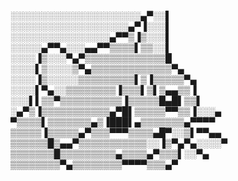 ░░░░░░░░░░░░░░░░░░░░░▄▀░░▌    
░░░░░░░░░░░░░░░░░░░▄▀▐░░░▌    
░░░░░░░░░░░░░░░░▄▀▀▒▐▒░░░▌    
░░░░░▄▀▀▄░░░▄▄▀▀▒▒▒▒▌▒▒░░▌    
░░░░▐▒░░░▀▄▀▒▒▒▒▒▒▒▒▒▒▒▒▒█    
░░░░▌▒░░░░▒▀▄▒▒▒▒▒▒▒▒▒▒▒▒▒▀▄    
░░░░▐▒░░░░░▒▒▒▒▒▒▒▒▒▌▒▐▒▒▒▒▒▀▄    
░░░░▌▀▄░░▒▒▒▒▒▒▒▒▐▒▒▒▌▒▌▒▄▄▒▒▐    
░░░▌▌▒▒▀▒▒▒▒▒▒▒▒▒▒▐▒▒▒▒▒█▄█▌▒▒▌    
░▄▀▒▐▒▒▒▒▒▒▒▒▒▒▒▄▀█▌▒▒▒▒▒▀▀▒▒▐░░░▄    
▀▒▒▒▒▌▒▒▒▒▒▒▒▄▒▐███▌▄▒▒▒▒▒▒▒▄▀▀▀▀    
▒▒▒▒▒▐▒▒▒▒▒▄▀▒▒▒▀▀▀▒▒▒▒▄█▀░░▒▌▀▀▄▄    
▒▒▒▒▒▒█▒▄▄▀▒▒▒▒▒▒▒▒▒▒▒░░▐▒▀▄▀▄░░░░▀    
▒▒▒▒▒▒▒█▒▒▒▒▒▒▒▒▒▄▒▒▒▒▄▀▒▒▒▌░░▀▄    
▒▒▒▒▒▒▒▒▀▄▒▒▒▒▒▒▒▒▀▀▀▀▒▒▒▄▀    
    
